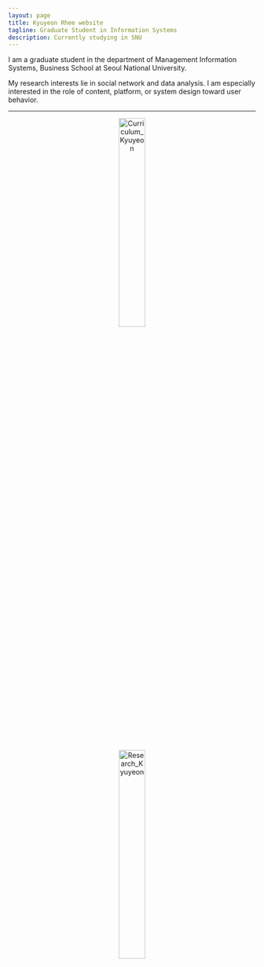 ```yaml
---
layout: page
title: Kyuyeon Rhee website
tagline: Graduate Student in Information Systems
description: Currently studying in SNU
---
```


I am a graduate student in the department of Management Information Systems, Business School at Seoul National University.


My research interests lie in social network and data analysis. I am especially interested in the role of content, platform, or system design toward user behavior.

---


<center><a href="https://dullyshin.github.io/2018/08/30/HTML-imgLink/"><img src="https://i.imgur.com/JAMgCe8.png" width="33%" height="33%" title="Curriculum_Kyuyeon" /></a></center> <center><a href="https://dullyshin.github.io/2018/08/30/HTML-imgLink/"><img src="https://i.imgur.com/GI7tanQ.png" width="33%" height="33%" title="Research_Kyuyeon" /></a></center>
